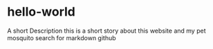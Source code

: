 # hello-world

A short Description
this is a short story about this website and my pet mosquito
search for markdown github
